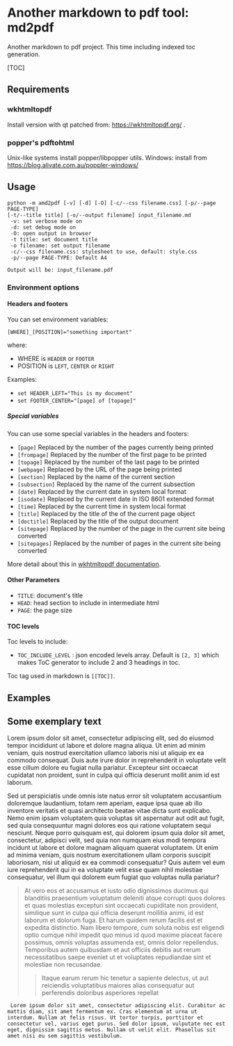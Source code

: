 # Another markdown to pdf tool: md2pdf

Another markdown to pdf project. This time including indexed toc generation.

[TOC]

## Requirements

### wkhtmltopdf

Install version with qt patched from: https://wkhtmltopdf.org/ .

### popper's pdftohtml

Unix-like systems install popper/libpopper utils.
Windows: install from https://blog.alivate.com.au/poppler-windows/


## Usage

```
python -m amd2pdf [-v] [-d] [-O] [-c/--css filename.css] [-p/--page PAGE-TYPE] 
[-t/--title title] [-o/--output filename] input_filename.md
 -v: set verbose mode on
 -d: set debug mode on
 -O: open output in browser
 -t title: set document title
 -o filename: set output filename
 -c/--css filename.css: stylesheet to use, default: style.css
 -p/--page PAGE-TYPE: Default A4

Output will be: input_filename.pdf 
```

### Environment options

#### Headers and footers

You can set environment variables:

`[WHERE]_[POSITION]="something important"`
 
 where: 
  * WHERE is `HEADER` or `FOOTER`
  * POSITION is `LEFT`, `CENTER` or `RIGHT`

Examples:

 * `set HEADER_LEFT="This is my document"`
 * `set FOOTER_CENTER="[page] of [topage]"`

##### Special variables

You can use some special variables in the headers and footers:

* `[page]`       Replaced by the number of the pages currently being printed
* `[frompage]`   Replaced by the number of the first page to be printed
* `[topage]`     Replaced by the number of the last page to be printed
* `[webpage]`    Replaced by the URL of the page being printed
* `[section]`    Replaced by the name of the current section
* `[subsection]` Replaced by the name of the current subsection
* `[date]`       Replaced by the current date in system local format
* `[isodate]`    Replaced by the current date in ISO 8601 extended format
* `[time]`       Replaced by the current time in system local format
* `[title]`      Replaced by the title of the of the current page object
* `[doctitle]`   Replaced by the title of the output document
* `[sitepage]`   Replaced by the number of the page in the current site being converted
* `[sitepages]`  Replaced by the number of pages in the current site being converted

More detail about this in [wkhtmltopdf documentation](https://wkhtmltopdf.org/usage/wkhtmltopdf.txt).

#### Other Parameters

* `TITLE`: document's title
* `HEAD`: head section to include in intermediate html
* `PAGE`: the page size

#### TOC levels

Toc levels to include: 

* `TOC_INCLUDE_LEVEL` : json encoded levels array. Default is `[2, 3]` which
 makes ToC generator to include 2 and 3 headings in toc.
 
 Toc tag used in markdown is `[[TOC]]`.

## Examples

## Some exemplary text

Lorem ipsum dolor sit amet, consectetur adipiscing elit, sed do eiusmod tempor incididunt ut labore et dolore magna aliqua. Ut enim ad minim veniam, quis nostrud exercitation ullamco laboris nisi ut aliquip ex ea commodo consequat. Duis aute irure dolor in reprehenderit in voluptate velit esse cillum dolore eu fugiat nulla pariatur. Excepteur sint occaecat cupidatat non proident, sunt in culpa qui officia deserunt mollit anim id est laborum.

Sed ut perspiciatis unde omnis iste natus error sit voluptatem accusantium doloremque laudantium, totam rem aperiam, eaque ipsa quae ab illo inventore veritatis et quasi architecto beatae vitae dicta sunt explicabo. Nemo enim ipsam voluptatem quia voluptas sit aspernatur aut odit aut fugit, sed quia consequuntur magni dolores eos qui ratione voluptatem sequi nesciunt. Neque porro quisquam est, qui dolorem ipsum quia dolor sit amet, consectetur, adipisci velit, sed quia non numquam eius modi tempora incidunt ut labore et dolore magnam aliquam quaerat voluptatem. Ut enim ad minima veniam, quis nostrum exercitationem ullam corporis suscipit laboriosam, nisi ut aliquid ex ea commodi consequatur? Quis autem vel eum iure reprehenderit qui in ea voluptate velit esse quam nihil molestiae consequatur, vel illum qui dolorem eum fugiat quo voluptas nulla pariatur?

> At vero eos et accusamus et iusto odio dignissimos ducimus qui blanditiis praesentium voluptatum deleniti atque corrupti quos dolores et quas molestias excepturi sint occaecati cupiditate non provident, similique sunt in culpa qui officia deserunt mollitia animi, id est laborum et dolorum fuga. Et harum quidem rerum facilis est et expedita distinctio. Nam libero tempore, cum soluta nobis est eligendi optio cumque nihil impedit quo minus id quod maxime placeat facere possimus, omnis voluptas assumenda est, omnis dolor repellendus. Temporibus autem quibusdam et aut officiis debitis aut rerum necessitatibus saepe eveniet ut et voluptates repudiandae sint et molestiae non recusandae. 
>> Itaque earum rerum hic tenetur a sapiente delectus, ut aut reiciendis voluptatibus maiores alias consequatur aut perferendis doloribus asperiores repellat

     Lorem ipsum dolor sit amet, consectetur adipiscing elit. Curabitur ac mattis diam, sit amet fermentum ex. Cras elementum at urna ut interdum. Nullam at felis risus. Ut tortor turpis, porttitor et consectetur vel, varius eget purus. Sed dolor ipsum, vulputate nec est eget, dignissim sagittis metus. Nullam ut velit elit. Phasellus sit amet nisi eu sem sagittis vestibulum.
